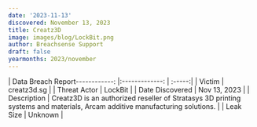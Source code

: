 ```yaml
---
date: '2023-11-13'
discovered: November 13, 2023
title: Creatz3D
image: images/blog/LockBit.png
author: Breachsense Support
draft: false
yearmonths: 2023/november
---
```


| Data Breach Report------------:     |:-------------:    | :-----:|
| Victim      | creatz3d.sg      | 
| Threat Actor      | LockBit      | 
| Date Discovered      | Nov 13, 2023      | 
| Description      | Creatz3D is an authorized reseller of Stratasys 3D printing systems and materials, Arcam additive manufacturing solutions.      | 
| Leak Size      | Unknown      | 

